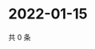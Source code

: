 # 2022-01-15

共 0 条

<!-- BEGIN WEIBO -->
<!-- 最后更新时间 Sat Jan 15 2022 04:10:11 GMT+0800 (China Standard Time) -->

<!-- END WEIBO -->
